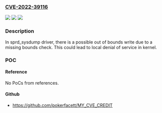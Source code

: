 ### [CVE-2022-39116](https://cve.mitre.org/cgi-bin/cvename.cgi?name=CVE-2022-39116)
![](https://img.shields.io/static/v1?label=Product&message=SC9863A%2FSC9832E%2FSC7731E%2FT610%2FT310%2FT606%2FT760%2FT610%2FT618%2FT606%2FT612%2FT616%2FT760%2FT770%2FT820%2FS8000&color=blue)
![](https://img.shields.io/static/v1?label=Version&message=n%2Fa&color=blue)
![](https://img.shields.io/static/v1?label=Vulnerability&message=CWE-121%20Stack%20Overflow&color=brighgreen)

### Description

In sprd_sysdump driver, there is a possible out of bounds write due to a missing bounds check. This could lead to local denial of service in kernel.

### POC

#### Reference
No PoCs from references.

#### Github
- https://github.com/pokerfacett/MY_CVE_CREDIT

